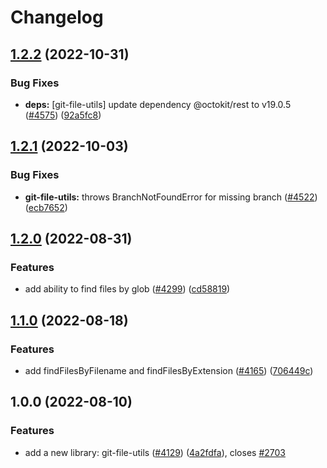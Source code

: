 # Changelog

## [1.2.2](https://github.com/googleapis/repo-automation-bots/compare/git-file-utils-v1.2.1...git-file-utils-v1.2.2) (2022-10-31)


### Bug Fixes

* **deps:** [git-file-utils] update dependency @octokit/rest to v19.0.5 ([#4575](https://github.com/googleapis/repo-automation-bots/issues/4575)) ([92a5fc8](https://github.com/googleapis/repo-automation-bots/commit/92a5fc8a8d4a677fa36a72026687dd0f252550a1))

## [1.2.1](https://github.com/googleapis/repo-automation-bots/compare/git-file-utils-v1.2.0...git-file-utils-v1.2.1) (2022-10-03)


### Bug Fixes

* **git-file-utils:** throws BranchNotFoundError for missing branch ([#4522](https://github.com/googleapis/repo-automation-bots/issues/4522)) ([ecb7652](https://github.com/googleapis/repo-automation-bots/commit/ecb76529ab04e6676b8fd21a671281597ddab8b2))

## [1.2.0](https://github.com/googleapis/repo-automation-bots/compare/git-file-utils-v1.1.0...git-file-utils-v1.2.0) (2022-08-31)


### Features

* add ability to find files by glob ([#4299](https://github.com/googleapis/repo-automation-bots/issues/4299)) ([cd58819](https://github.com/googleapis/repo-automation-bots/commit/cd588194e6b28d97632bca1215d6af03b07e3797))

## [1.1.0](https://github.com/googleapis/repo-automation-bots/compare/git-file-utils-v1.0.0...git-file-utils-v1.1.0) (2022-08-18)


### Features

* add findFilesByFilename and findFilesByExtension ([#4165](https://github.com/googleapis/repo-automation-bots/issues/4165)) ([706449c](https://github.com/googleapis/repo-automation-bots/commit/706449ce1a7294357c6e04bd67c064bd9723bf2d))

## 1.0.0 (2022-08-10)


### Features

* add a new library: git-file-utils ([#4129](https://github.com/googleapis/repo-automation-bots/issues/4129)) ([4a2fdfa](https://github.com/googleapis/repo-automation-bots/commit/4a2fdfa2156b11555963283fb036e4b510cd10ff)), closes [#2703](https://github.com/googleapis/repo-automation-bots/issues/2703)
